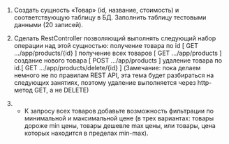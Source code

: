 1. Создать сущность «Товар» (id, название, стоимость) и соответствующую таблицу в БД. Заполнить таблицу тестовыми
   данными (20 записей).
2. Сделать RestController позволяющий выполнять следующий набор операции над этой сущностью:
   получение товара по id [ GET .../app/products/{id} ]
   получение всех товаров [ GET .../app/products ]
   создание нового товара [ POST .../app/products ]
   удаление товара по id.[ GET .../app/products/delete/{id} ]
   (Замечание: пока делаем немного не по правилам REST API, эта тема будет разбираться на следующих занятиях, поэтому
   удаление выполняется через http-метод GET, а не DELETE)

3.
    * К запросу всех товаров добавьте возможность фильтрации по минимальной и максимальной цене (в трех вариантах:
      товары дороже min цены, товары дешевле max цены, или товары, цена которых находится в пределах min-max).
